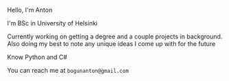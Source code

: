Hello, I'm Anton

I'm BSc in University of Helsinki

Currently working on getting a degree and a couple projects in background. Also doing my best to note any unique ideas I come up with for the future

Know Python and C#

You can reach me at `bogunanton@gmail.com`

<!---
AntonBogun/AntonBogun is a ✨ special ✨ repository because its `README.md` (this file) appears on your GitHub profile.
You can click the Preview link to take a look at your changes.
--->
